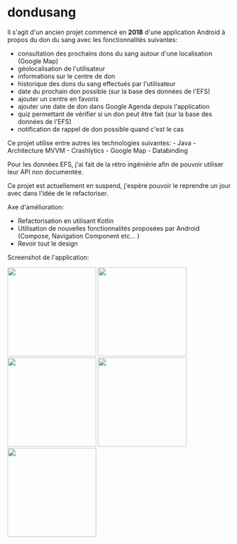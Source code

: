 # dondusang

Il s'agit d'un ancien projet commencé en **2018** d'une application Android à propos du don du sang avec les fonctionnalités suivantes:
* consultation des prochains dons du sang autour d'une localisation (Google Map)
* géolocalisation de l'utilisateur
* informations sur le centre de don
* historique des dons du sang effectués par l'utilisateur
* date du prochain don possible (sur la base des données de l'EFS)
* ajouter un centre en favoris
* ajouter une date de don dans Google Agenda depuis l'application
* quiz permettant de vérifier si un don peut être fait (sur la base des données de l'EFS)
* notification de rappel de don possible quand c'est le cas

Ce projet utilise entre autres les technologies suivantes:
    - Java
    - Architecture MVVM
    - Crashlytics
    - Google Map
    - Databinding

Pour les données EFS, j'ai fait de la rétro ingéniérie afin de pouvoir utiliser leur API non documentée.

Ce projet est actuellement en suspend, j'espère pouvoir le reprendre un jour avec dans l'idée de le refactoriser.

Axe d'amélioration:
- Refactorisation en utilisant Kotlin
- Utilisation de nouvelles fonctionnalités proposées par Android (Compose, Navigation Component etc... )
- Revoir tout le design

Screenshot de l'application:

<img src="https://i.imgur.com/2m8UiMy.png" width="200">
<img src="https://i.imgur.com/T01gnts.png" width="200">
<img src="https://i.imgur.com/nx4nbZ4.png" width="200">
<img src="https://i.imgur.com/Q3MBWRs.png" width="200">
<img src="https://i.imgur.com/TU5ymBA.png" width="200">

